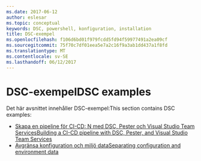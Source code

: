 ```yaml
---
ms.date: 2017-06-12
author: eslesar
ms.topic: conceptual
keywords: DSC, powershell, konfiguration, installation
title: DSC-exempel
ms.openlocfilehash: f106d6bd01f979fcdd5fd94f59977491a2ea09cf
ms.sourcegitcommit: 75f70c7df01eea5e7a2c16f9a3ab1dd437a1f8fd
ms.translationtype: MT
ms.contentlocale: sv-SE
ms.lasthandoff: 06/12/2017
---
```

# <a name="dsc-examples"></a><span data-ttu-id="663b3-103">DSC-exempel</span><span class="sxs-lookup"><span data-stu-id="663b3-103">DSC examples</span></span>

<span data-ttu-id="663b3-104">Det här avsnittet innehåller DSC-exempel:</span><span class="sxs-lookup"><span data-stu-id="663b3-104">This section contains DSC examples:</span></span>

- [<span data-ttu-id="663b3-105">Skapa en pipeline för CI-CD: N med DSC, Pester och Visual Studio Team Services</span><span class="sxs-lookup"><span data-stu-id="663b3-105">Building a CI-CD pipeline with DSC, Pester, and Visual Studio Team Services</span></span>](dscCiCd.md)
- [<span data-ttu-id="663b3-106">Avgränsa konfiguration och miljö data</span><span class="sxs-lookup"><span data-stu-id="663b3-106">Separating configuration and environment data</span></span>](separatingEnvData.md)

